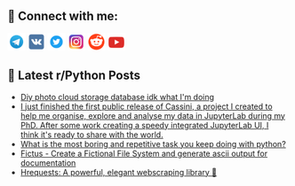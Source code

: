 ## 🔎 Connect with me:
[<img src="https://github.com/bullbesh/bullbesh/blob/main/images/Telegram.png" width="32" height="32" />](https://t.me/bullbesh)
[<img src="https://github.com/bullbesh/bullbesh/blob/main/images/VK.png" width="32" height="32" />](https://vk.com/bullbesh)
[<img src="https://github.com/bullbesh/bullbesh/blob/main/images/Twitter.png" width="32" height="32" />](https://twitter.com/bullbesh1)
[<img src="https://github.com/bullbesh/bullbesh/blob/main/images/Instagram.png" width="32" height="32" />](https://www.instagram.com/bullbesh)
[<img src="https://github.com/bullbesh/bullbesh/blob/main/images/Reddit.png" width="32" height="32" />](https://www.reddit.com/user/bullbesh)
[<img src="https://github.com/bullbesh/bullbesh/blob/main/images/YouTube.png" width="32" height="32" />](https://www.youtube.com/channel/UCtfjRs6uzgq5mfm8S06WTcg)

## 📕 Latest r/Python Posts
<!-- BLOG-POST-LIST:START -->
- [Diy photo cloud storage database idk what I&#39;m doing](https://www.reddit.com/r/Python/comments/166s3yl/diy_photo_cloud_storage_database_idk_what_im_doing/)
- [I just finished the first public release of Cassini, a project I created to help me organise, explore and analyse my data in JupyterLab during my PhD. After some work creating a speedy integrated JupyterLab UI, I think it&#39;s ready to share with the world.](https://www.reddit.com/r/Python/comments/166psgz/i_just_finished_the_first_public_release_of/)
- [What is the most boring and repetitive task you keep doing with python?](https://www.reddit.com/r/Python/comments/166mx5f/what_is_the_most_boring_and_repetitive_task_you/)
- [Fictus - Create a Fictional File System and generate ascii output for documentation](https://www.reddit.com/r/Python/comments/166mref/fictus_create_a_fictional_file_system_and/)
- [Hrequests: A powerful, elegant webscraping library 🚀](https://www.reddit.com/r/Python/comments/166m1lo/hrequests_a_powerful_elegant_webscraping_library/)
<!-- BLOG-POST-LIST:END -->
